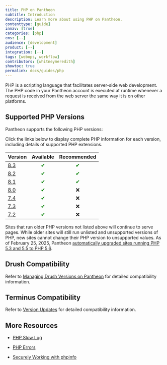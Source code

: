 ```yaml
---
title: PHP on Pantheon
subtitle: Introduction
description: Learn more about using PHP on Pantheon.
contenttype: [guide]
innav: [true]
categories: [php]
cms: [--]
audience: [development]
product: [--]
integration: [--]
tags: [webops, workflow]
contributors: [whitneymeredith]
showtoc: true
permalink: docs/guides/php
---
```


PHP is a scripting language that facilitates server-side web development. The PHP code in your Pantheon account is executed at runtime whenever a request is received from the web server the same way it is on other platforms.

## Supported PHP Versions

Pantheon supports the following PHP versions:

Click the links below to display complete PHP information for each version, including details of supported PHP extensions.

| Version                                          | Available   | Recommended |
| ------------------------------------------------ | :---------: | :---------: |
| [8.3](https://v83-php-info.pantheonsite.io/)   | <span style="color:green">✔</span>         | <span style="color:green">✔</span>           |
| [8.2](https://v82-php-info.pantheonsite.io/)   | <span style="color:green">✔</span>         | <span style="color:green">✔</span>           |
| [8.1](https://v81-php-info.pantheonsite.io/)   | <span style="color:green">✔</span>         | <span style="color:green">✔</span>           |
| [8.0](https://v80-php-info.pantheonsite.io/) | <span style="color:green">✔</span>         | ❌          |
| [7.4](https://v74-php-info.pantheonsite.io/)     | <span style="color:green">✔</span>         | ❌          |
| [7.3](https://v73-php-info.pantheonsite.io/)     | <span style="color:green">✔</span>         | ❌           |
| [7.2](https://v72-php-info.pantheonsite.io/)     | <span style="color:green">✔</span>         | ❌           |

Sites that run older PHP versions not listed above will continue to serve pages. While older sites will still run unlisted and unsupported versions of PHP, new sites cannot change their PHP version to unsupported values. As of February 25, 2025, Pantheon [automatically upgraded sites running PHP 5.3 and 5.5 to PHP 5.6](/release-notes/2025/02/eol-php-53-55).

## Drush Compatibility

Refer to [Managing Drush Versions on Pantheon](/guides/drush/drush-versions) for detailed compatibility information.

## Terminus Compatibility

Refer to [Version Updates](/terminus/updates#php-version-compatibility-matrix) for detailed compatibility information.

## More Resources

- [PHP Slow Log](/guides/php/php-slow-log)

- [PHP Errors](/guides/php/php-errors)

- [Securely Working with phpinfo](/guides/secure-development/phpinfo)
